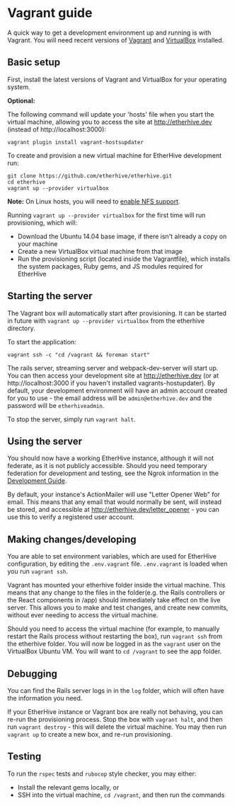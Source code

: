 Vagrant guide
=============

A quick way to get a development environment up and running is with Vagrant. You will need recent versions of [Vagrant](https://www.vagrantup.com/) and [VirtualBox](https://www.virtualbox.org/) installed.

## Basic setup

First, install the latest versions of Vagrant and VirtualBox for your operating system.

**Optional:**

The following command will update your 'hosts' file when you start the virtual machine, allowing you to access the site at http://etherhive.dev (instead of http://localhost:3000):

    vagrant plugin install vagrant-hostsupdater

To create and provision a new virtual machine for EtherHive development run:

    git clone https://github.com/etherhive/etherhive.git
    cd etherhive
    vagrant up --provider virtualbox

**Note:** On Linux hosts, you will need to [enable NFS support](https://www.vagrantup.com/docs/synced-folders/nfs.html).

Running `vagrant up --provider virtualbox` for the first time will run provisioning, which will:

- Download the Ubuntu 14.04 base image, if there isn't already a copy on your machine
- Create a new VirtualBox virtual machine from that image
- Run the provisioning script (located inside the Vagrantfile), which installs the system packages, Ruby gems, and JS modules required for EtherHive

## Starting the server

The Vagrant box will automatically start after provisioning. It can be started in future with `vagrant up --provider virtualbox` from the etherhive directory.

To start the application:

    vagrant ssh -c "cd /vagrant && foreman start"

The rails server, streaming server and webpack-dev-server will start up. You can then access your development site at http://etherhive.dev (or at http://localhost:3000 if you haven't installed vagrants-hostupdater). By default, your development environment will have an admin account created for you to use - the email address will be `admin@etherhive.dev` and the password will be `etherhiveadmin`.

To stop the server, simply run `vagrant halt`.

## Using the server

You should now have a working EtherHive instance, although it will not federate, as it is not publicly accessible. Should you need temporary federation for development and testing, see the Ngrok information in the [Development Guide](Development-guide.md).

By default, your instance's ActionMailer will use "Letter Opener Web" for email. This means that any email that would normally be sent, will instead be stored, and accessible at http://etherhive.dev/letter_opener - you can use this to verify a registered user account.

## Making changes/developing

You are able to set environment variables, which are used for EtherHive configuration, by editing the `.env.vagrant` file. `.env.vagrant` is loaded when you run `vagrant ssh`.

Vagrant has mounted your etherhive folder inside the virtual machine. This means that any change to the files in the folder(e.g. the Rails controllers or the React components in /app) should immediately take effect on the live server. This allows you to make and test changes, and create new commits, without ever needing to access the virtual machine.

Should you need to access the virtual machine (for example, to manually restart the Rails process without restarting the box), run `vagrant ssh` from the etherhive folder. You will now be logged in as the `vagrant` user on the VirtualBox Ubuntu VM. You will want to `cd /vagrant` to see the app folder.

## Debugging

You can find the Rails server logs in in the `log` folder, which will often have the information you need.

If your EtherHive instance or Vagrant box are really not behaving, you can re-run the provisioning process. Stop the box with `vagrant halt`, and then run `vagrant destroy` - this will delete the virtual machine. You may then run `vagrant up` to create a new box, and re-run provisioning.

## Testing

To run the `rspec` tests and `rubocop` style checker, you may either:

* Install the relevant gems locally, or
* SSH into the virtual machine, `cd /vagrant`, and then run the commands
